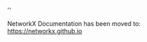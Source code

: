 '<meta http-equiv="refresh" content="0; URL=https://networkx.github.io/documentation/latest/./_modules/networkx/generators/intersection.html">'

NetworkX Documentation has been moved to:<br><a href="https://networkx.github.io">https://networkx.github.io</a>
